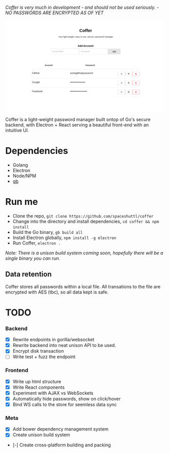 *Coffer is very much in development - and should not be used seriously. - NO PASSWORDS ARE ENCRYPTED AS OF YET*

![](screenshot.jpg)

Coffer is a light-weight password manager built ontop of Go's secure backend, with Electron + React serving a beautiful front-end with an  intuitive UI.

# Dependencies
- Golang
- Electron
- Node/NPM
- [gb](https://getgb.io)

# Run me
- Clone the repo, `git clone https://github.com/spaceshuttl/coffer`
- Change into the directory and install dependencies, `cd coffer && npm install`
- Build the Go binary, `gb build all`
- Install Electron globally, `npm install -g electron`
- Run Coffer, `electron .`

*Note: There is a unison build system coming soon, hopefully there will be a single binary you can run.*

## Data retention
Coffer stores all passwords within a local file. All transations to the file are encrypted with AES (tbc), so all data kept is safe.

# TODO

### Backend
- [X] Rewrite endpoints in gorilla/websocket
- [X] Rewrite backend into neat unison API to be used.
- [X] Encrypt disk transaction
- [ ] Write test + fuzz the endpoint

### Frontend
- [X] Write up html structure
- [X] Write React components
- [X] Experiment with AJAX vs WebSockets
- [X] Automatically hide passwords, show on click/hover
- [X] Bind WS calls to the store for seemless data sync

### Meta
- [X] Add bower dependency management system
- [X] Create unison build system
- [-] Create cross-platform building and packing
